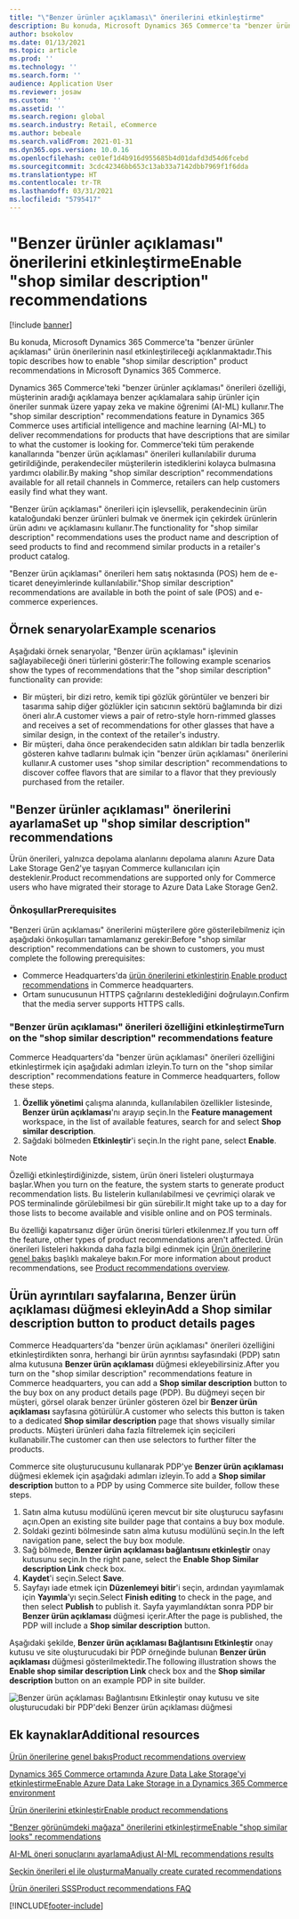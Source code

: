 ```yaml
---
title: "\"Benzer ürünler açıklaması\" önerilerini etkinleştirme"
description: Bu konuda, Microsoft Dynamics 365 Commerce'ta "benzer ürünler açıklaması" ürün önerilerinin nasıl etkinleştirileceği açıklanmaktadır.
author: bsokolov
ms.date: 01/13/2021
ms.topic: article
ms.prod: ''
ms.technology: ''
ms.search.form: ''
audience: Application User
ms.reviewer: josaw
ms.custom: ''
ms.assetid: ''
ms.search.region: global
ms.search.industry: Retail, eCommerce
ms.author: bebeale
ms.search.validFrom: 2021-01-31
ms.dyn365.ops.version: 10.0.16
ms.openlocfilehash: ce01ef1d4b916d955685b4d01dafd3d54d6fcebd
ms.sourcegitcommit: 3cdc42346bb653c13ab33a7142dbb7969f1f6dda
ms.translationtype: HT
ms.contentlocale: tr-TR
ms.lasthandoff: 03/31/2021
ms.locfileid: "5795417"
---
```

# <a name="enable-shop-similar-description-recommendations"></a><span data-ttu-id="d6059-103">"Benzer ürünler açıklaması" önerilerini etkinleştirme</span><span class="sxs-lookup"><span data-stu-id="d6059-103">Enable "shop similar description" recommendations</span></span>

[!include [banner](includes/banner.md)]

<span data-ttu-id="d6059-104">Bu konuda, Microsoft Dynamics 365 Commerce'ta "benzer ürünler açıklaması" ürün önerilerinin nasıl etkinleştirileceği açıklanmaktadır.</span><span class="sxs-lookup"><span data-stu-id="d6059-104">This topic describes how to enable "shop similar description" product recommendations in Microsoft Dynamics 365 Commerce.</span></span>

<span data-ttu-id="d6059-105">Dynamics 365 Commerce'teki "benzer ürünler açıklaması" önerileri özelliği, müşterinin aradığı açıklamaya benzer açıklamalara sahip ürünler için öneriler sunmak üzere yapay zeka ve makine öğrenimi (AI-ML) kullanır.</span><span class="sxs-lookup"><span data-stu-id="d6059-105">The "shop similar description" recommendations feature in Dynamics 365 Commerce uses artificial intelligence and machine learning (AI-ML) to deliver recommendations for products that have descriptions that are similar to what the customer is looking for.</span></span> <span data-ttu-id="d6059-106">Commerce'teki tüm perakende kanallarında "benzer ürün açıklaması" önerileri kullanılabilir duruma getirildiğinde, perakendeciler müşterilerin istediklerini kolayca bulmasına yardımcı olabilir.</span><span class="sxs-lookup"><span data-stu-id="d6059-106">By making "shop similar description" recommendations available for all retail channels in Commerce, retailers can help customers easily find what they want.</span></span>

<span data-ttu-id="d6059-107">"Benzer ürün açıklaması" önerileri için işlevsellik, perakendecinin ürün kataloğundaki benzer ürünleri bulmak ve önermek için çekirdek ürünlerin ürün adını ve açıklamasını kullanır.</span><span class="sxs-lookup"><span data-stu-id="d6059-107">The functionality for "shop similar description" recommendations uses the product name and description of seed products to find and recommend similar products in a retailer's product catalog.</span></span>

<span data-ttu-id="d6059-108">"Benzer ürün açıklaması" önerileri hem satış noktasında (POS) hem de e-ticaret deneyimlerinde kullanılabilir.</span><span class="sxs-lookup"><span data-stu-id="d6059-108">"Shop similar description" recommendations are available in both the point of sale (POS) and e-commerce experiences.</span></span>

## <a name="example-scenarios"></a><span data-ttu-id="d6059-109">Örnek senaryolar</span><span class="sxs-lookup"><span data-stu-id="d6059-109">Example scenarios</span></span>

<span data-ttu-id="d6059-110">Aşağıdaki örnek senaryolar, "Benzer ürün açıklaması" işlevinin sağlayabileceği öneri türlerini gösterir:</span><span class="sxs-lookup"><span data-stu-id="d6059-110">The following example scenarios show the types of recommendations that the "shop similar description" functionality can provide:</span></span>

- <span data-ttu-id="d6059-111">Bir müşteri, bir dizi retro, kemik tipi gözlük görüntüler ve benzeri bir tasarıma sahip diğer gözlükler için satıcının sektörü bağlamında bir dizi öneri alır.</span><span class="sxs-lookup"><span data-stu-id="d6059-111">A customer views a pair of retro-style horn-rimmed glasses and receives a set of recommendations for other glasses that have a similar design, in the context of the retailer's industry.</span></span>
- <span data-ttu-id="d6059-112">Bir müşteri, daha önce perakendeciden satın aldıkları bir tadla benzerlik gösteren kahve tadlarını bulmak için "benzer ürün açıklaması" önerilerini kullanır.</span><span class="sxs-lookup"><span data-stu-id="d6059-112">A customer uses "shop similar description" recommendations to discover coffee flavors that are similar to a flavor that they previously purchased from the retailer.</span></span>

## <a name="set-up-shop-similar-description-recommendations"></a><span data-ttu-id="d6059-113">"Benzer ürünler açıklaması" önerilerini ayarlama</span><span class="sxs-lookup"><span data-stu-id="d6059-113">Set up "shop similar description" recommendations</span></span>

<span data-ttu-id="d6059-114">Ürün önerileri, yalnızca depolama alanlarını depolama alanını Azure Data Lake Storage Gen2'ye taşıyan Commerce kullanıcıları için desteklenir.</span><span class="sxs-lookup"><span data-stu-id="d6059-114">Product recommendations are supported only for Commerce users who have migrated their storage to Azure Data Lake Storage Gen2.</span></span>

### <a name="prerequisites"></a><span data-ttu-id="d6059-115">Önkoşullar</span><span class="sxs-lookup"><span data-stu-id="d6059-115">Prerequisites</span></span>

<span data-ttu-id="d6059-116">"Benzeri ürün açıklaması" önerilerini müşterilere göre gösterilebilmeniz için aşağıdaki önkoşulları tamamlamanız gerekir:</span><span class="sxs-lookup"><span data-stu-id="d6059-116">Before "shop similar description" recommendations can be shown to customers, you must complete the following prerequisites:</span></span>

- <span data-ttu-id="d6059-117">Commerce Headquarters'da [ürün önerilerini etkinleştirin](enable-product-recommendations.md).</span><span class="sxs-lookup"><span data-stu-id="d6059-117">[Enable product recommendations](enable-product-recommendations.md) in Commerce headquarters.</span></span>
- <span data-ttu-id="d6059-118">Ortam sunucusunun HTTPS çağrılarını desteklediğini doğrulayın.</span><span class="sxs-lookup"><span data-stu-id="d6059-118">Confirm that the media server supports HTTPS calls.</span></span>

### <a name="turn-on-the-shop-similar-description-recommendations-feature"></a><span data-ttu-id="d6059-119">"Benzer ürün açıklaması" önerileri özelliğini etkinleştirme</span><span class="sxs-lookup"><span data-stu-id="d6059-119">Turn on the "shop similar description" recommendations feature</span></span>

<span data-ttu-id="d6059-120">Commerce Headquarters'da "benzer ürün açıklaması" önerileri özelliğini etkinleştirmek için aşağıdaki adımları izleyin.</span><span class="sxs-lookup"><span data-stu-id="d6059-120">To turn on the "shop similar description" recommendations feature in Commerce headquarters, follow these steps.</span></span>

1. <span data-ttu-id="d6059-121">**Özellik yönetimi** çalışma alanında, kullanılabilen özellikler listesinde, **Benzer ürün açıklaması**'nı arayıp seçin.</span><span class="sxs-lookup"><span data-stu-id="d6059-121">In the **Feature management** workspace, in the list of available features, search for and select **Shop similar description**.</span></span>
1. <span data-ttu-id="d6059-122">Sağdaki bölmeden **Etkinleştir**'i seçin.</span><span class="sxs-lookup"><span data-stu-id="d6059-122">In the right pane, select **Enable**.</span></span>

> [!NOTE]
> <span data-ttu-id="d6059-123">Özelliği etkinleştirdiğinizde, sistem, ürün öneri listeleri oluşturmaya başlar.</span><span class="sxs-lookup"><span data-stu-id="d6059-123">When you turn on the feature, the system starts to generate product recommendation lists.</span></span> <span data-ttu-id="d6059-124">Bu listelerin kullanılabilmesi ve çevrimiçi olarak ve POS terminalinde görülebilmesi bir gün sürebilir.</span><span class="sxs-lookup"><span data-stu-id="d6059-124">It might take up to a day for those lists to become available and visible online and on POS terminals.</span></span>
>
> <span data-ttu-id="d6059-125">Bu özelliği kapatırsanız diğer ürün önerisi türleri etkilenmez.</span><span class="sxs-lookup"><span data-stu-id="d6059-125">If you turn off the feature, other types of product recommendations aren't affected.</span></span> <span data-ttu-id="d6059-126">Ürün önerileri listeleri hakkında daha fazla bilgi edinmek için [Ürün önerilerine genel bakış](product-recommendations.md) başlıklı makaleye bakın.</span><span class="sxs-lookup"><span data-stu-id="d6059-126">For more information about product recommendations, see [Product recommendations overview](product-recommendations.md).</span></span>

## <a name="add-a-shop-similar-description-button-to-product-details-pages"></a><span data-ttu-id="d6059-127">Ürün ayrıntıları sayfalarına, Benzer ürün açıklaması düğmesi ekleyin</span><span class="sxs-lookup"><span data-stu-id="d6059-127">Add a Shop similar description button to product details pages</span></span>

<span data-ttu-id="d6059-128">Commerce Headquarters'da "benzer ürün açıklaması" önerileri özelliğini etkinleştirdikten sonra, herhangi bir ürün ayrıntısı sayfasındaki (PDP) satın alma kutusuna **Benzer ürün açıklaması** düğmesi ekleyebilirsiniz.</span><span class="sxs-lookup"><span data-stu-id="d6059-128">After you turn on the "shop similar description" recommendations feature in Commerce headquarters, you can add a **Shop similar description** button to the buy box on any product details page (PDP).</span></span> <span data-ttu-id="d6059-129">Bu düğmeyi seçen bir müşteri, görsel olarak benzer ürünler gösteren özel bir **Benzer ürün açıklaması** sayfasına götürülür.</span><span class="sxs-lookup"><span data-stu-id="d6059-129">A customer who selects this button is taken to a dedicated **Shop similar description** page that shows visually similar products.</span></span> <span data-ttu-id="d6059-130">Müşteri ürünleri daha fazla filtrelemek için seçicileri kullanabilir.</span><span class="sxs-lookup"><span data-stu-id="d6059-130">The customer can then use selectors to further filter the products.</span></span>

<span data-ttu-id="d6059-131">Commerce site oluşturucusunu kullanarak PDP'ye **Benzer ürün açıklaması** düğmesi eklemek için aşağıdaki adımları izleyin.</span><span class="sxs-lookup"><span data-stu-id="d6059-131">To add a **Shop similar description** button to a PDP by using Commerce site builder, follow these steps.</span></span>

1. <span data-ttu-id="d6059-132">Satın alma kutusu modülünü içeren mevcut bir site oluşturucu sayfasını açın.</span><span class="sxs-lookup"><span data-stu-id="d6059-132">Open an existing site builder page that contains a buy box module.</span></span>
1. <span data-ttu-id="d6059-133">Soldaki gezinti bölmesinde satın alma kutusu modülünü seçin.</span><span class="sxs-lookup"><span data-stu-id="d6059-133">In the left navigation pane, select the buy box module.</span></span>
1. <span data-ttu-id="d6059-134">Sağ bölmede, **Benzer ürün açıklaması bağlantısını etkinleştir** onay kutusunu seçin.</span><span class="sxs-lookup"><span data-stu-id="d6059-134">In the right pane, select the **Enable Shop Similar description Link** check box.</span></span>
1. <span data-ttu-id="d6059-135">**Kaydet**'i seçin.</span><span class="sxs-lookup"><span data-stu-id="d6059-135">Select **Save**.</span></span>
1. <span data-ttu-id="d6059-136">Sayfayı iade etmek için **Düzenlemeyi bitir**'i seçin, ardından yayımlamak için **Yayımla**'yı seçin.</span><span class="sxs-lookup"><span data-stu-id="d6059-136">Select **Finish editing** to check in the page, and then select **Publish** to publish it.</span></span> <span data-ttu-id="d6059-137">Sayfa yayımlandıktan sonra PDP bir **Benzer ürün açıklaması** düğmesi içerir.</span><span class="sxs-lookup"><span data-stu-id="d6059-137">After the page is published, the PDP will include a **Shop similar description** button.</span></span>

<span data-ttu-id="d6059-138">Aşağıdaki şekilde, **Benzer ürün açıklaması Bağlantısını Etkinleştir** onay kutusu ve site oluşturucudaki bir PDP örneğinde bulunan **Benzer ürün açıklaması** düğmesi gösterilmektedir.</span><span class="sxs-lookup"><span data-stu-id="d6059-138">The following illustration shows the **Enable shop similar description Link** check box and the **Shop similar description** button on an example PDP in site builder.</span></span>

![Benzer ürün açıklaması Bağlantısını Etkinleştir onay kutusu ve site oluşturucudaki bir PDP'deki Benzer ürün açıklaması düğmesi](./media/ter_site_builder_buybox_button.png)

## <a name="additional-resources"></a><span data-ttu-id="d6059-140">Ek kaynaklar</span><span class="sxs-lookup"><span data-stu-id="d6059-140">Additional resources</span></span>

[<span data-ttu-id="d6059-141">Ürün önerilerine genel bakış</span><span class="sxs-lookup"><span data-stu-id="d6059-141">Product recommendations overview</span></span>](product-recommendations.md)

[<span data-ttu-id="d6059-142">Dynamics 365 Commerce ortamında Azure Data Lake Storage'yi etkinleştirme</span><span class="sxs-lookup"><span data-stu-id="d6059-142">Enable Azure Data Lake Storage in a Dynamics 365 Commerce environment</span></span>](enable-adls-environment.md)

[<span data-ttu-id="d6059-143">Ürün önerilerini etkinleştir</span><span class="sxs-lookup"><span data-stu-id="d6059-143">Enable product recommendations</span></span>](enable-product-recommendations.md)

[<span data-ttu-id="d6059-144">"Benzer görünümdeki mağaza" önerilerini etkinleştirme</span><span class="sxs-lookup"><span data-stu-id="d6059-144">Enable "shop similar looks" recommendations</span></span>](shop-similar-looks.md)

[<span data-ttu-id="d6059-145">AI-ML öneri sonuçlarını ayarlama</span><span class="sxs-lookup"><span data-stu-id="d6059-145">Adjust AI-ML recommendations results</span></span>](modify-product-recommendation-results.md)

[<span data-ttu-id="d6059-146">Seçkin önerileri el ile oluşturma</span><span class="sxs-lookup"><span data-stu-id="d6059-146">Manually create curated recommendations</span></span>](create-editorial-recommendation-lists.md)

[<span data-ttu-id="d6059-147">Ürün önerileri SSS</span><span class="sxs-lookup"><span data-stu-id="d6059-147">Product recommendations FAQ</span></span>](faq-recommendations.md)


[!INCLUDE[footer-include](../includes/footer-banner.md)]
